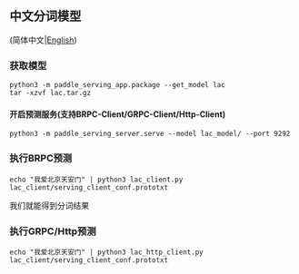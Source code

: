 ## 中文分词模型

(简体中文|[English](./README.md))

### 获取模型
```
python3 -m paddle_serving_app.package --get_model lac
tar -xzvf lac.tar.gz
```

#### 开启预测服务(支持BRPC-Client/GRPC-Client/Http-Client)

```
python3 -m paddle_serving_server.serve --model lac_model/ --port 9292
```
### 执行BRPC预测
```
echo "我爱北京天安门" | python3 lac_client.py lac_client/serving_client_conf.prototxt
```

我们就能得到分词结果

### 执行GRPC/Http预测
```
echo "我爱北京天安门" | python3 lac_http_client.py lac_client/serving_client_conf.prototxt
```
